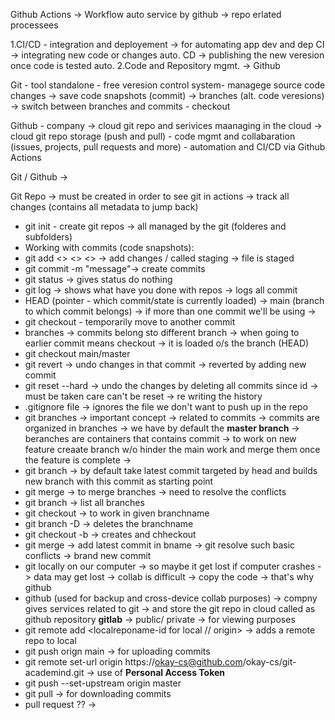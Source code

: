 Github Actions -> 
Workflow auto service by github -> repo erlated processees


1.CI/CD - integration and deployement -> for automating app dev and dep
CI -> integrating new code or changes auto.
CD -> publishing the new veresion once code is tested auto.
2.Code and Repository mgmt. -> Github

Git - tool standalone - free veresion control system- managege source code changes -> save code snapshots (commit) -> branches (alt. code veresions) -> switch between branches and commits - checkout

Github - company -> cloud git repo and serivices maanaging in the cloud -> cloud git repo storage (push and pull) - code mgmt and collabaration (issues, projects, pull requests and more) - automation and CI/CD via Github Actions

Git / Github -> 

Git Repo -> must be created in order to see git in actions -> track all changes (contains all metadata to jump back)

- git init - create git repos -> all managed by the git (folderes and subfolders)
- Working with commits (code snapshots):
- git add <> <> <> -> add changes / called staging -> file is staged
- git commit -m "message"-> create commits
- git status -> gives status do nothing
- git log -> shows what have you done with repos -> logs all commit
- HEAD (pointer - which commit/state is currently loaded) -> main (branch to which commit belongs) -> if more than one commit we'll be using -> 
- git checkout <id> - temporarily move to another commit  
- branches -> commits belong sto different branch -> when going to earlier commit means checkout -> it is loaded o/s the branch (HEAD)
- git checkout main/master
- git revert <id> -> undo changes in that commit  -> reverted by adding new commit
- git reset --hard <id> -> undo the changes by deleting all commits since id -> must be taken care can't be reset -> re writing the history
- .gitignore file -> ignores the file we don't want to push up in the repo
- git branches -> important concept -> related to commits -> commits are organized in branches -> we have by default the **master branch** -> beranches are containers that contains commit -> to work on new feature creaate branch w/o hinder the main work and merge them once the feature is complete ->
- git branch <name> -> by default take latest commit targeted by head and builds new branch with this commit as starting point 
- git merge <name> -> to merge branches -> need to resolve the conflicts
- git branch -> list all branches
- git checkout <branchname> -> to work in given branchname
- git branch -D <branchname> -> deletes the branchname
- git checkout -b <bname> -> creates and chheckout
- git merge <bname> -> add latest commit in bname -> git resolve such basic conflicts -> brand new commit
- git locally on our computer -> so maybe it get lost if computer crashes -> data may get lost -> collab is difficult -> copy the code -> that's why github
- github (used for backup and cross-device collab purposes) -> compny gives services related to git -> and store the git repo in cloud called as github repository **gitlab** -> public/ private -> for viewing purposes
- git remote add <localreponame-id for local // origin> <url> -> adds a remote repo to local
- git push orign main -> for uploading commits 
- git remote set-url origin https://okay-cs@github.com/okay-cs/git-academind.git -> use of **Personal Access Token**
- git push --set-upstream origin master
- git pull -> for downloading commits
- pull request ?? -> 